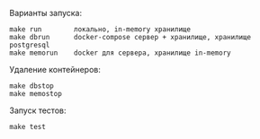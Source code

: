 Варианты запуска:
```
make run        локально, in-memory хранилище
make dbrun      docker-compose сервер + хранилище, хранилище postgresql
make memorun    docker для сервера, хранилище in-memory
```

Удаление контейнеров:
```
make dbstop     
make memostop 
```

Запуск тестов:
```
make test
```